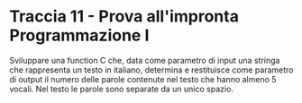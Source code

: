# Traccia 11 - Prova all'impronta Programmazione I #

Sviluppare una function C che, data come parametro di input una stringa che rappresenta un testo in italiano, determina e restituisce come parametro di output il numero delle parole contenute nel testo che hanno almeno 5 vocali. Nel testo le parole sono separate da un unico spazio.

